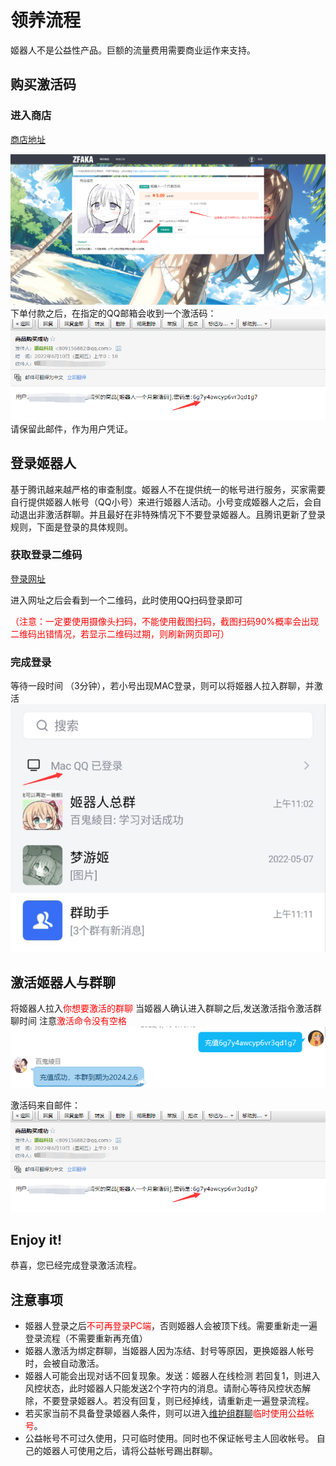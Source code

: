 # 领养流程
姬器人不是公益性产品。巨额的流量费用需要商业运作来支持。  

## 购买激活码
### 进入商店
[商店地址](http://shop.erohime.top:8484/product/)  

![Screenshot](img/shop.png)
下单付款之后，在指定的QQ邮箱会收到一个激活码：
![Screenshot](img/mail.png)
请保留此邮件，作为用户凭证。

## 登录姬器人
基于腾讯越来越严格的审查制度。姬器人不在提供统一的帐号进行服务，买家需要自行提供姬器人帐号（QQ小号）来进行姬器人活动。小号变成姬器人之后，会自动退出非激活群聊。并且最好在非特殊情况下不要登录姬器人。且腾讯更新了登录规则，下面是登录的具体规则。




### 获取登录二维码
[登录网址](http://vpn.erohime.top:8892/v1/Login/GetQRcode)

进入网址之后会看到一个二维码，此时使用QQ扫码登录即可

<font color=red>（注意：一定要使用摄像头扫码，不能使用截图扫码，截图扫码90%概率会出现二维码出错情况，若显示二维码过期，则刷新网页即可）</font>




### 完成登录

等待一段时间 （3分钟），若小号出现MAC登录，则可以将姬器人拉入群聊，并激活
![Screenshot](img/status.png)




## 激活姬器人与群聊

将姬器人拉入<font color=red>你想要激活的群聊</font>
当姬器人确认进入群聊之后,发送激活指令激活群聊时间 注意<font color=red>激活命令没有空格</font>
![Screenshot](img/active.png)

激活码来自邮件：
![Screenshot](img/mail.png)

## Enjoy it!
恭喜，您已经完成登录激活流程。


## 注意事项

* 姬器人登录之后<font color=red>不可再登录PC端</font>，否则姬器人会被顶下线。需要重新走一遍登录流程（不需要重新再充值）
* 姬器人激活为绑定群聊，当姬器人因为冻结、封号等原因，更换姬器人帐号时，会被自动激活。
* 姬器人可能会出现对话不回复现象。发送：姬器人在线检测 若回复1，则进入风控状态，此时姬器人只能发送2个字符内的消息。请耐心等待风控状态解除，不要登录姬器人。若没有回复，则已经掉线，请重新走一遍登录流程。
* 若买家当前不具备登录姬器人条件，则可以进入[维护组群聊](https://jq.qq.com/?_wv=1027&k=DFe2TT1E)<font color=red>临时使用公益帐号</font>。
* 公益帐号不可过久使用，只可临时使用。同时也不保证帐号主人回收帐号。 自己的姬器人可使用之后，请将公益帐号踢出群聊。


